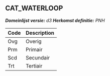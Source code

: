 ## CAT_WATERLOOP

*__Domeinlijst versie:__ d3*
*__Herkomst definitie:__ PNH*

|__Code__ |__Description__	|
|	---	|	---	|
| Ovg | Overig |
| Prm | Primair |
| Scd | Secundair |
| Trt | Tertiair |
